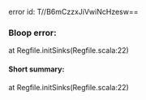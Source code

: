 error id: T//B6mCzzxJiVwiNcHzesw==
### Bloop error:

at Regfile.initSinks(Regfile.scala:22)
#### Short summary: 

at Regfile.initSinks(Regfile.scala:22)